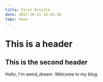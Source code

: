 ```yaml
---
title: First Article
date: 2017-10-21 15:41:58
tags: hexo
---
```

# This is a header
## This is the second header
Hello, I'm weird_dream. Welcome to my blog.